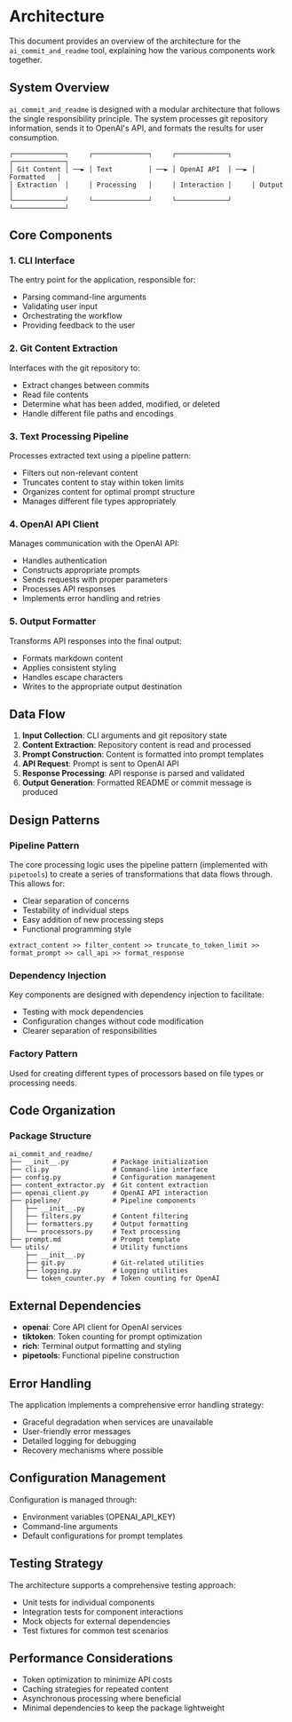 # Architecture

This document provides an overview of the architecture for the `ai_commit_and_readme` tool, explaining how the various components work together.

## System Overview

`ai_commit_and_readme` is designed with a modular architecture that follows the single responsibility principle. The system processes git repository information, sends it to OpenAI's API, and formats the results for user consumption.

```
┌─────────────┐     ┌──────────────┐     ┌─────────────┐     ┌─────────────┐
│ Git Content │ ──► │ Text         │ ──► │ OpenAI API  │ ──► │ Formatted   │
│ Extraction  │     │ Processing   │     │ Interaction │     │ Output      │
└─────────────┘     └──────────────┘     └─────────────┘     └─────────────┘
```

## Core Components

### 1. CLI Interface

The entry point for the application, responsible for:
- Parsing command-line arguments
- Validating user input
- Orchestrating the workflow
- Providing feedback to the user

### 2. Git Content Extraction

Interfaces with the git repository to:
- Extract changes between commits
- Read file contents
- Determine what has been added, modified, or deleted
- Handle different file paths and encodings

### 3. Text Processing Pipeline

Processes extracted text using a pipeline pattern:
- Filters out non-relevant content
- Truncates content to stay within token limits
- Organizes content for optimal prompt structure
- Manages different file types appropriately

### 4. OpenAI API Client

Manages communication with the OpenAI API:
- Handles authentication
- Constructs appropriate prompts
- Sends requests with proper parameters
- Processes API responses
- Implements error handling and retries

### 5. Output Formatter

Transforms API responses into the final output:
- Formats markdown content
- Applies consistent styling
- Handles escape characters
- Writes to the appropriate output destination

## Data Flow

1. **Input Collection**: CLI arguments and git repository state
2. **Content Extraction**: Repository content is read and processed
3. **Prompt Construction**: Content is formatted into prompt templates
4. **API Request**: Prompt is sent to OpenAI API
5. **Response Processing**: API response is parsed and validated
6. **Output Generation**: Formatted README or commit message is produced

## Design Patterns

### Pipeline Pattern

The core processing logic uses the pipeline pattern (implemented with `pipetools`) to create a series of transformations that data flows through. This allows for:
- Clear separation of concerns
- Testability of individual steps
- Easy addition of new processing steps
- Functional programming style

```
extract_content >> filter_content >> truncate_to_token_limit >> format_prompt >> call_api >> format_response
```

### Dependency Injection

Key components are designed with dependency injection to facilitate:
- Testing with mock dependencies
- Configuration changes without code modification
- Clearer separation of responsibilities

### Factory Pattern

Used for creating different types of processors based on file types or processing needs.

## Code Organization

### Package Structure

```
ai_commit_and_readme/
├── __init__.py           # Package initialization
├── cli.py                # Command-line interface
├── config.py             # Configuration management
├── content_extractor.py  # Git content extraction
├── openai_client.py      # OpenAI API interaction
├── pipeline/             # Pipeline components
│   ├── __init__.py
│   ├── filters.py        # Content filtering
│   ├── formatters.py     # Output formatting
│   └── processors.py     # Text processing
├── prompt.md             # Prompt template
└── utils/                # Utility functions
    ├── __init__.py
    ├── git.py            # Git-related utilities
    ├── logging.py        # Logging utilities
    └── token_counter.py  # Token counting for OpenAI
```

## External Dependencies

- **openai**: Core API client for OpenAI services
- **tiktoken**: Token counting for prompt optimization
- **rich**: Terminal output formatting and styling
- **pipetools**: Functional pipeline construction

## Error Handling

The application implements a comprehensive error handling strategy:
- Graceful degradation when services are unavailable
- User-friendly error messages
- Detailed logging for debugging
- Recovery mechanisms where possible

## Configuration Management

Configuration is managed through:
- Environment variables (OPENAI_API_KEY)
- Command-line arguments
- Default configurations for prompt templates

## Testing Strategy

The architecture supports a comprehensive testing approach:
- Unit tests for individual components
- Integration tests for component interactions
- Mock objects for external dependencies
- Test fixtures for common test scenarios

## Performance Considerations

- Token optimization to minimize API costs
- Caching strategies for repeated content
- Asynchronous processing where beneficial
- Minimal dependencies to keep the package lightweight